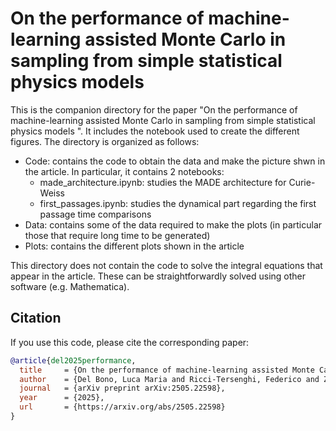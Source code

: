 # On the performance of machine-learning assisted Monte Carlo in sampling from simple statistical physics models 

This is the companion directory for the paper "On the performance of machine-learning assisted Monte Carlo in sampling from simple statistical physics models ".
It includes the notebook used to create the different figures.
The directory is organized as follows:

- Code: contains the code to obtain the data and make the picture shwn in the article. In particular, it contains 2 notebooks:
  - made_architecture.ipynb: studies the MADE architecture for Curie-Weiss
  - first_passages.ipynb: studies the dynamical part regarding the first passage time comparisons
- Data: contains some of the data required to make the plots (in particular those that require long time to be generated)
- Plots: contains the different plots shown in the article

This directory does not contain the code to solve the integral equations that appear in the article. These can be straightforwardly solved using other software (e.g. Mathematica).

## Citation

If you use this code, please cite the corresponding paper:

```bibtex
@article{del2025performance,
  title     = {On the performance of machine-learning assisted Monte Carlo in sampling from simple statistical physics models},
  author    = {Del Bono, Luca Maria and Ricci‑Tersenghi, Federico and Zamponi, Francesco},
  journal   = {arXiv preprint arXiv:2505.22598},
  year      = {2025},
  url       = {https://arxiv.org/abs/2505.22598}
}
